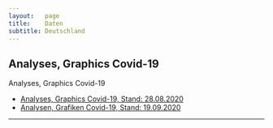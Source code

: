 ```yaml
---
layout:   page
title:    Daten
subtitle: Deutschland
---
```


##  Analyses, Graphics Covid-19

Analyses, Graphics Covid-19

* <a href="{{site.baseurl}}/assets/files/Berlin invites Europe - Data, Analyses 02-09-2020.pdf">Analyses, Graphics Covid-19, Stand: 28.08.2020</a>
* <a href="{{site.baseurl}}/assets/files/Analysen, Grafiken Covid-19  16-09-2020.pdf">Analysen, Grafiken Covid-19, Stand: 19.09.2020</a>

---

